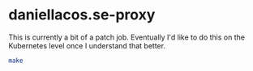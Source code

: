 # daniellacos.se-proxy

This is currently a bit of a patch job. Eventually I'd like to do this on the Kubernetes level once I understand that better.

```sh
make
```
